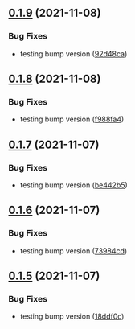 ## [0.1.9](https://github.com/Mark-Shaun/frontend-nextjs/compare/v0.1.8...v0.1.9) (2021-11-08)


### Bug Fixes

* testing bump version ([92d48ca](https://github.com/Mark-Shaun/frontend-nextjs/commit/92d48ca2a863b848a2c26754b020c38059541e38))



## [0.1.8](https://github.com/Mark-Shaun/frontend-nextjs/compare/v0.1.7...v0.1.8) (2021-11-08)


### Bug Fixes

* testing bump version ([f988fa4](https://github.com/Mark-Shaun/frontend-nextjs/commit/f988fa446780e46c004b7619ed26329736f8251f))



## [0.1.7](https://github.com/Mark-Shaun/frontend-nextjs/compare/v0.1.6...v0.1.7) (2021-11-07)


### Bug Fixes

* testing bump version ([be442b5](https://github.com/Mark-Shaun/frontend-nextjs/commit/be442b5b3cd97eaa86cfa34057a169e8e1e09581))



## [0.1.6](https://github.com/Mark-Shaun/frontend-nextjs/compare/v0.1.5...v0.1.6) (2021-11-07)


### Bug Fixes

* testing bump version ([73984cd](https://github.com/Mark-Shaun/frontend-nextjs/commit/73984cd6bc4240aa99a9d9f4ad1eff2928557d7c))



## [0.1.5](https://github.com/Mark-Shaun/frontend-nextjs/compare/v0.1.4...v0.1.5) (2021-11-07)


### Bug Fixes

* testing bump version ([18ddf0c](https://github.com/Mark-Shaun/frontend-nextjs/commit/18ddf0c88e2ea9a053cbb1911dde43de77b84e87))



